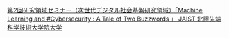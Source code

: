 [第2回研究領域セミナー（次世代デジタル社会基盤研究領域）「Machine Learning and #Cybersecurity : A Tale of Two Buzzwords 」   JAIST 北陸先端科学技術大学院大学](https://qi.tc/qi/113597)